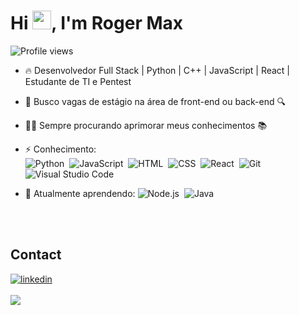 <h1 align="left">Hi <img src="https://raw.githubusercontent.com/kaueMarques/kaueMarques/master/hi.gif" height="30px">, I'm Roger Max</h1>
<p align="left"> <img src="https://komarev.com/ghpvc/?username=maykbrito&color=yellow" alt="Profile views" /> </p>

- 🔥 Desenvolvedor Full Stack | Python | C++ | JavaScript | React | Estudante de TI e Pentest

- 🔭 Busco vagas de estágio na área de front-end ou back-end 🔍

- 👨‍💻 Sempre procurando aprimorar meus conhecimentos 📚

- ⚡ Conhecimento: <br>
![Python](https://img.shields.io/badge/-python-05122A?style=flat&logo=python)&nbsp;
![JavaScript](https://img.shields.io/badge/-JavaScript-05122A?style=flat&logo=javascript)&nbsp;
![HTML](https://img.shields.io/badge/-HTML-05122A?style=flat&logo=HTML5)&nbsp;
![CSS](https://img.shields.io/badge/-CSS-05122A?style=flat&logo=CSS3&logoColor=1572B6)&nbsp;
![React](https://img.shields.io/badge/-React-05122A?style=flat&logo=react)&nbsp;
![Git](https://img.shields.io/badge/-Git-05122A?style=flat&logo=git)&nbsp;
![Visual Studio Code](https://img.shields.io/badge/-Visual%20Studio%20Code-05122A?style=flat&logo=visual-studio-code&logoColor=007ACC)&nbsp;

- 💬 Atualmente aprendendo:
![Node.js](https://img.shields.io/badge/-Node.js-05122A?style=flat&logo=node.js)&nbsp;
![Java](https://img.shields.io/badge/-java-05122A?style=flat&logo=java)&nbsp;


<br><br>

## Contact

<a href="https://www.linkedin.com/in/roger-max-283182235/" target="_blank">
  <img align="center" src="https://img.shields.io/badge/-maykbrito-05122A?style=flat&logo=linkedin" alt="linkedin"/>
</a>


<br>
<br>
<img src="https://github-readme-stats.vercel.app/api?username=Rogermfsouza&show_icons=true&theme=aura"/>
<!--
![Snake animation](https://github.com/Rogermfsouza/Rogermfsouza/blob/output/github-contribution-grid-snake.svg)
<img src="https://github-readme-stats.vercel.app/api/top-langs/?username=Rogermfsouza&layout=compact&custom_title=Linguagens_mais_usadas"/>
-->
